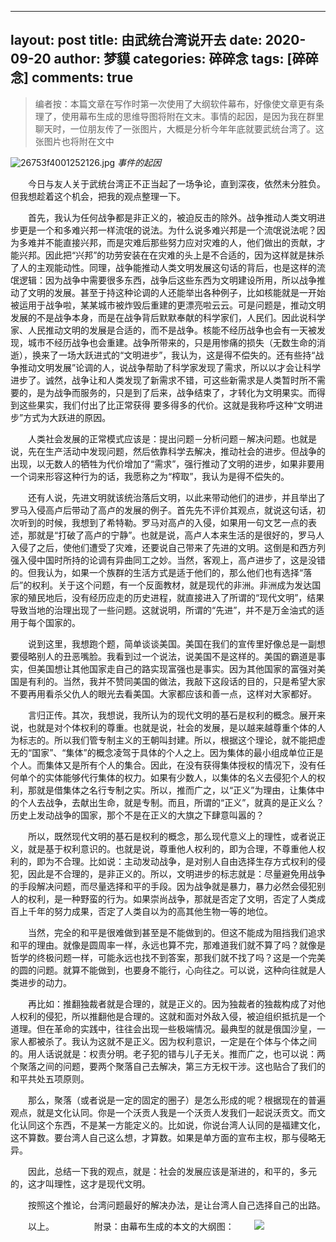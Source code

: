 
---
layout: post
title: 由武统台湾说开去
date: 2020-09-20
author: 梦貘
categories: 碎碎念
tags: [碎碎念]
comments: true
---

> 编者按：本篇文章在写作时第一次使用了大纲软件幕布，好像使文章更有条理了，使用幕布生成的思维导图将附在文末。事情的起因，是因为我在群里聊天时，一位朋友传了一张图片，大概是分析今年年底就要武统台湾了。这张图片也将附在文中

![26753f4001252126.jpg](https://i.loli.net/2020/09/20/FPAkEqdIpW9Cn1D.jpg)
*事件的起因*

　　今日与友人关于武统台湾正不正当起了一场争论，直到深夜，依然未分胜负。但我想趁着这个机会，把我的观点整理一下。

　　首先，我认为任何战争都是非正义的，被迫反击的除外。战争推动人类文明进步更是一个和多难兴邦一样流氓的说法。为什么说多难兴邦是一个流氓说法呢？因为多难并不能直接兴邦，而是灾难后那些努力应对灾难的人，他们做出的贡献，才能兴邦。因此把“兴邦”的功劳安装在在灾难的头上是不合适的，因为这样就是抹杀了人的主观能动性。同理，战争能推动人类文明发展这句话的背后，也是这样的流氓逻辑：因为战争中需要很多东西，战争后这些东西为文明建设所用，所以战争推动了文明的发展。甚至于持这种论调的人还能举出各种例子，比如核能就是一开始被运用于战争啦，某某城市被炸毁后重建的更漂亮啦云云。可是问题是，推动文明发展的不是战争本身，而是在战争背后默默奉献的科学家们，人民们。因此说科学家、人民推动文明的发展是合适的，而不是战争。核能不经历战争也会有一天被发现，城市不经历战争也会重建。战争所带来的，只是用惨痛的损失（无数生命的消逝），换来了一场大跃进式的“文明进步”，我认为，这是得不偿失的。还有些持“战争推动文明发展”论调的人，说战争帮助了科学家发现了需求，所以以才会让科学进步了。诚然，战争让和人类发现了新需求不错，可这些新需求是人类暂时所不需要的，是为战争而服务的，只是到了后来，战争结束了，才转化为文明果实。而得到这些果实，我们付出了比正常获得 要多得多的代价。这就是我称呼这种“文明进步”方式为大跃进的原因。

　　人类社会发展的正常模式应该是：提出问题－分析问题－解决问题。也就是说，先在生产活动中发现问题，然后依靠科学去解决，推动社会的进步。但战争的出现，以无数人的牺牲为代价增加了“需求”，强行推动了文明的进步，如果非要用一个词来形容这种行为的话，我愿称之为“榨取”，我认为是得不偿失的。

　　还有人说，先进文明就该统治落后文明，以此来带动他们的进步，并且举出了罗马入侵高卢后带动了高卢的发展的例子。首先先不评价其观点，就说这句话，初次听到的时候，我想到了希特勒。罗马对高卢的入侵，如果用一句文艺一点的表述，那就是“打破了高卢的宁静”。也就是说，高卢人本来生活的是很好的，罗马人入侵了之后，使他们遭受了灾难，还要说自己带来了先进的文明。这倒是和西方列强入侵中国时所持的论调有异曲同工之妙。当然，客观上，高卢进步了，这是没错的。但我认为，如果一个族群的生活方式是适于他们的，那么他们也有选择“落后”的权利。关于这个问题，有一个反面教材，就是现代的非洲。非洲成为发达国家的殖民地后，没有经历应走的历史进程，就直接进入了所谓的“现代文明”，结果导致当地的治理出现了一些问题。这就说明，所谓的“先进”，并不是万金油式的适用于每个国家的。

　　说到这里，我想跑个题，简单谈谈美国。美国在我们的宣传里好像总是一副想要侵略别人的丑恶嘴脸。我看到过一个说法，说美国不是这样的。美国的霸道是事实，但美国想让其他国家走自己的路实现富强也是事实。因为其他国家的富强对美国是有利的。当然，我并不赞同美国的做法，我敲下这段话的目的，只是希望大家不要再用看杀父仇人的眼光去看美国。大家都应该和善一点，这样对大家都好。

　　言归正传。其次，我想说，我所认为的现代文明的基石是权利的概念。展开来说，也就是对个体权利的尊重。也就是说，社会的发展，是以越来越尊重个体的人为标志的。所以我们管专制主义的王朝叫封建。所以，根据这个理论，就不能把虚无的“国家”、“集体”的概念凌驾于具体的个人之上。因为集体的最小组成单位正是个人。而集体又是所有个人的集合。因此，在没有获得集体授权的情况下，没有任何单个的实体能够代行集体的权力。如果有少数人，以集体的名义去侵犯个人的权利，那就是借集体之名行专制之实。所以，推而广之，以“正义”为理由，让集体中的个人去战争，去献出生命，就是专制。而且，所谓的“正义”，就真的是正义么？历史上发动战争的国家，那个不是在正义的大旗之下肆意叫嚣的？

　　所以，既然现代文明的基石是权利的概念，那么现代意义上的理性，或者说正义，就是基于权利意识的。也就是说，尊重他人权利的，即为合理，不尊重他人权利的，即为不合理。比如说：主动发动战争，是对别人自由选择生存方式权利的侵犯，因此是不合理的，是非正义的。所以，文明进步的标志就是：尽量避免用战争的手段解决问题，而尽量选择和平的手段。因为战争就是暴力，暴力必然会侵犯别人的权利，是一种野蛮的行为。如果崇尚战争，那就是否定了文明，否定了人类成百上千年的努力成果，否定了人类自以为的高其他生物一等的地位。

　　当然，完全的和平是很难做到甚至是不能做到的。但这不能成为阻挡我们追求和平的理由。就像是圆周率一样，永远也算不完，那难道我们就不算了吗？就像是哲学的终极问题一样，可能永远也找不到答案，那我们就不找了吗？这是一个完美的圆的问题。就算不能做到，也要身不能行，心向往之。可以说，这种向往就是人类进步的动力。

　　再比如：推翻独裁者就是合理的，就是正义的。因为独裁者的独裁构成了对他人权利的侵犯，所以推翻他是合理的。这就和面对外敌入侵，被迫组织抵抗是一个道理。但在革命的实践中，往往会出现一些极端情况。最典型的就是俄国沙皇，一家人都被杀了。我认为这就不是正义。因为权利意识，一定是在个体与个体之间的。用人话说就是：权责分明。老子犯的错与儿子无关。推而广之，也可以说：两个聚落之间的问题，要两个聚落自己去解决，第三方无权干涉。这也贴合了我们的和平共处五项原则。

　　那么，聚落（或者说是一定的固定的圈子）是怎么形成的呢？根据现在的普遍观点，就是文化认同。你是一个沃贡人我是一个沃贡人发我们一起说沃贡文。而文化认同这个东西，不是某一方能定义的。比如说，你说台湾人认同的是福建文化，这不算数。要台湾人自己这么想，才算数。如果是单方面的宣布主权，那与侵略无异。

　　因此，总结一下我的观点，就是：社会的发展应该是渐进的，和平的，多元的，这才叫理性，这才是现代文明。

　　按照这个推论，台湾问题最好的解决办法，是让台湾人自己选择自己的出路。

　　以上。
　　
　　附录：由幕布生成的本文的大纲图：
　　![](https://i.loli.net/2020/09/20/kZ8fGnPy4wuAE9I.png)
